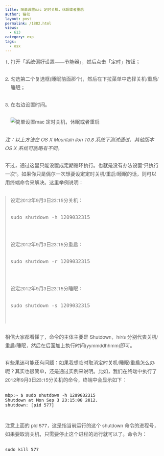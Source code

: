 ```yaml
---
title: 简单设置mac 定时关机，休眠或者重启
author: 猫叔
layout: post
permalink: /1882.html
views:
  - 613
category: exp
tags:
  - osx
---
```

<ol style="box-sizing: border-box; margin: 0px 0px 30px 18px; padding: 0px; border: 0px; outline: 0px; font-size: 16px; vertical-align: baseline; background-color: transparent; list-style: none; color: #555555; font-family: 'Helvetica Neue', Helvetica, sans-serif; line-height: 28px;">
  <li style="box-sizing: border-box; margin: 0px 0px 5px; padding: 0px; border: 0px; outline: 0px; vertical-align: baseline; background-color: transparent; list-style-type: decimal;">
    <p style="box-sizing: border-box; margin: 0px 0px 28px; padding: 0px; border: 0px; outline: 0px; vertical-align: baseline; background-color: transparent;">
      打开「系统偏好设置——节能器」，然后点击「定时」按钮；
    </p>
  </li>
  
  <li style="box-sizing: border-box; margin: 0px 0px 5px; padding: 0px; border: 0px; outline: 0px; vertical-align: baseline; background-color: transparent; list-style-type: decimal;">
    <p style="box-sizing: border-box; margin: 0px 0px 28px; padding: 0px; border: 0px; outline: 0px; vertical-align: baseline; background-color: transparent;">
      勾选第二个复选框(睡眠前面那个)，然后在下拉菜单中选择关机/重启/睡眠；
    </p>
  </li>
  
  <li style="box-sizing: border-box; margin: 0px 0px 5px; padding: 0px; border: 0px; outline: 0px; vertical-align: baseline; background-color: transparent; list-style-type: decimal;">
    <p style="box-sizing: border-box; margin: 0px 0px 28px; padding: 0px; border: 0px; outline: 0px; vertical-align: baseline; background-color: transparent;">
      在右边设置时间。
    </p>
    
  <p style="box-sizing: border-box; margin: 0px 0px 28px; padding: 0px; border: 0px; outline: 0px; vertical-align: baseline; background-color: transparent;">
      <img src="http://cache.maoshu.cc//wp-content/uploads/sinapicv2-backup/1882-ww1-large-005V4vEUjw1enuj4pazc5j30ik0dxgn6.jpg" alt="简单设置mac 定时关机，休眠或者重启" />
    </p>
  </li>
</ol>

<p style="box-sizing: border-box; margin: 0px 0px 28px; padding: 0px; border: 0px; outline: 0px; font-size: 16px; vertical-align: baseline; background-color: transparent; color: #555555; font-family: 'Helvetica Neue', Helvetica, sans-serif; line-height: 28px;">
  <em style="box-sizing: border-box; margin: 0px; padding: 0px; border: 0px; outline: 0px; vertical-align: baseline; background-color: transparent;">注：以上方法在 OS X Mountain lion 10.8 系统下测试通过，其他版本 OS X 系统可能略有不同。</em>
</p>

<p style="box-sizing: border-box; margin: 0px 0px 28px; padding: 0px; border: 0px; outline: 0px; font-size: 16px; vertical-align: baseline; background-color: transparent; color: #555555; font-family: 'Helvetica Neue', Helvetica, sans-serif; line-height: 28px;">
  不过，通过这里只能设置成定期循环执行。也就是没有办法设置”只执行一次”。如果你只是偶尔一次想要设定定时关机/重启/睡眠的话，则可以用终端命令来解决。这里举例说明：
</p>

<blockquote style="box-sizing: border-box; padding: 0px 15px; margin: 30px 0px; font-size: 16px; border-top-width: 0px; border-right-width: 0px; border-bottom-width: 0px; border-left-color: #dddddd; outline: 0px; vertical-align: baseline; background-color: transparent; quotes: none; font-family: 'Helvetica Neue', Helvetica, sans-serif; line-height: 28px; color: #777777;">
  <p style="box-sizing: border-box; margin: 0px 0px 28px; padding: 0px; border: 0px; outline: 0px; vertical-align: baseline; background-color: transparent;">
    设定2012年9月3日23:15分关机：
  </p>
  
  <pre class="lang:default decode:true ">sudo shutdown -h 1209032315</pre>
  
  <p>
    &nbsp;
  </p>
  
  <p style="box-sizing: border-box; margin: 0px 0px 28px; padding: 0px; border: 0px; outline: 0px; vertical-align: baseline; background-color: transparent;">
    设定2012年9月3日23:15分重启：
  </p>
  
  <pre class="lang:default decode:true ">sudo shutdown -r 1209032315</pre>
  
  <p>
    &nbsp;
  </p>
  
  <p style="box-sizing: border-box; margin: 0px 0px 28px; padding: 0px; border: 0px; outline: 0px; vertical-align: baseline; background-color: transparent;">
    设定2012年9月3日23:15分睡眠：
  </p>
  
  <pre class="lang:default decode:true">sudo shutdown -s 1209032315</pre>
  
  <p>
    &nbsp;
  </p>
</blockquote>

<p style="box-sizing: border-box; margin: 0px 0px 28px; padding: 0px; border: 0px; outline: 0px; font-size: 16px; vertical-align: baseline; background-color: transparent; color: #555555; font-family: 'Helvetica Neue', Helvetica, sans-serif; line-height: 28px;">
  相信大家都看懂了，命令的主体主要是 Shutdown，h/r/s 分别代表关机/重启/睡眠，然后在后面加上执行时间(yymmddhhmm)即可。
</p>

<p style="box-sizing: border-box; margin: 0px 0px 28px; padding: 0px; border: 0px; outline: 0px; font-size: 16px; vertical-align: baseline; background-color: transparent; color: #555555; font-family: 'Helvetica Neue', Helvetica, sans-serif; line-height: 28px;">
  有些果迷可能还有问题：如果我想临时取消定时关机/睡眠/重启怎么办呢？其实也很简单，还是通过实例来说明。比如，我们在终端中执行了2012年9月3日23:15分关机的命令，终端中会显示如下：
</p>

<pre class="lang:default decode:true ">mbp:~ $ sudo shutdown -h 1209032315
Shutdown at Mon Sep 3 23:15:00 2012.
shutdown: [pid 577]</pre>

&nbsp;

<p style="box-sizing: border-box; margin: 0px 0px 28px; padding: 0px; border: 0px; outline: 0px; font-size: 16px; vertical-align: baseline; background-color: transparent; color: #555555; font-family: 'Helvetica Neue', Helvetica, sans-serif; line-height: 28px;">
  注意上面的 pid 577，这是指当前运行的这个 shutdown 命令的进程号，如果要取消关机，只需要停止这个进程的运行就可以了。命令为：
</p>

<pre class="lang:default decode:true ">sudo kill 577</pre>

&nbsp;

<p style="box-sizing: border-box; margin: 0px 0px 28px; padding: 0px; border: 0px; outline: 0px; font-size: 16px; vertical-align: baseline; background-color: transparent; color: #555555; font-family: 'Helvetica Neue', Helvetica, sans-serif; line-height: 28px;">
  <p>


